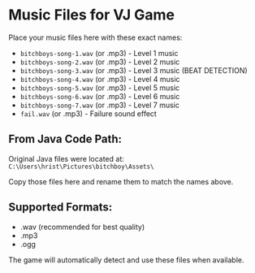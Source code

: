 # Music Files for VJ Game

Place your music files here with these exact names:

- `bitchboys-song-1.wav` (or .mp3) - Level 1 music
- `bitchboys-song-2.wav` (or .mp3) - Level 2 music  
- `bitchboys-song-3.wav` (or .mp3) - Level 3 music (BEAT DETECTION)
- `bitchboys-song-4.wav` (or .mp3) - Level 4 music
- `bitchboys-song-5.wav` (or .mp3) - Level 5 music
- `bitchboys-song-6.wav` (or .mp3) - Level 6 music
- `bitchboys-song-7.wav` (or .mp3) - Level 7 music
- `fail.wav` (or .mp3) - Failure sound effect

## From Java Code Path:
Original Java files were located at:
`C:\Users\hrist\Pictures\bitchboy\Assets\`

Copy those files here and rename them to match the names above.

## Supported Formats:
- .wav (recommended for best quality)
- .mp3 
- .ogg

The game will automatically detect and use these files when available. 